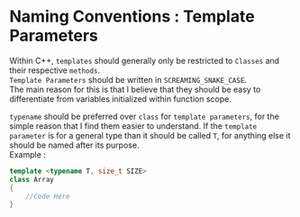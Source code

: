 # Naming Conventions : Template Parameters

Within C++, `templates` should generally only be restricted to `Classes` and their respective `methods`.   
`Template Parameters` should be written in `SCREAMING_SNAKE_CASE`.  
The main reason for this is that I believe that they should be easy to differentiate from variables initialized within function scope.   

`typename` should be preferred over `class` for `template parameters`, for the simple reason that I find them easier to understand.
If the `template parameter` is for a general type than it should be called `T`, for anything else it should be named after its purpose.  
Example :  
```cpp linenums = "1"
template <typename T, size_t SIZE>
class Array
{
	//Code Here
}
```